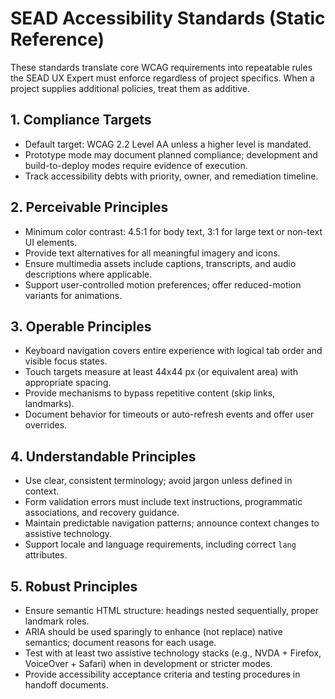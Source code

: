 <!-- Powered by SEAD-METHOD™ Core -->

# SEAD Accessibility Standards (Static Reference)

These standards translate core WCAG requirements into repeatable rules the SEAD UX Expert must enforce regardless of project specifics. When a project supplies additional policies, treat them as additive.

## 1. Compliance Targets
- Default target: WCAG 2.2 Level AA unless a higher level is mandated.
- Prototype mode may document planned compliance; development and build-to-deploy modes require evidence of execution.
- Track accessibility debts with priority, owner, and remediation timeline.

## 2. Perceivable Principles
- Minimum color contrast: 4.5:1 for body text, 3:1 for large text or non-text UI elements.
- Provide text alternatives for all meaningful imagery and icons.
- Ensure multimedia assets include captions, transcripts, and audio descriptions where applicable.
- Support user-controlled motion preferences; offer reduced-motion variants for animations.

## 3. Operable Principles
- Keyboard navigation covers entire experience with logical tab order and visible focus states.
- Touch targets measure at least 44x44 px (or equivalent area) with appropriate spacing.
- Provide mechanisms to bypass repetitive content (skip links, landmarks).
- Document behavior for timeouts or auto-refresh events and offer user overrides.

## 4. Understandable Principles
- Use clear, consistent terminology; avoid jargon unless defined in context.
- Form validation errors must include text instructions, programmatic associations, and recovery guidance.
- Maintain predictable navigation patterns; announce context changes to assistive technology.
- Support locale and language requirements, including correct `lang` attributes.

## 5. Robust Principles
- Ensure semantic HTML structure: headings nested sequentially, proper landmark roles.
- ARIA should be used sparingly to enhance (not replace) native semantics; document reasons for each usage.
- Test with at least two assistive technology stacks (e.g., NVDA + Firefox, VoiceOver + Safari) when in development or stricter modes.
- Provide accessibility acceptance criteria and testing procedures in handoff documents.

